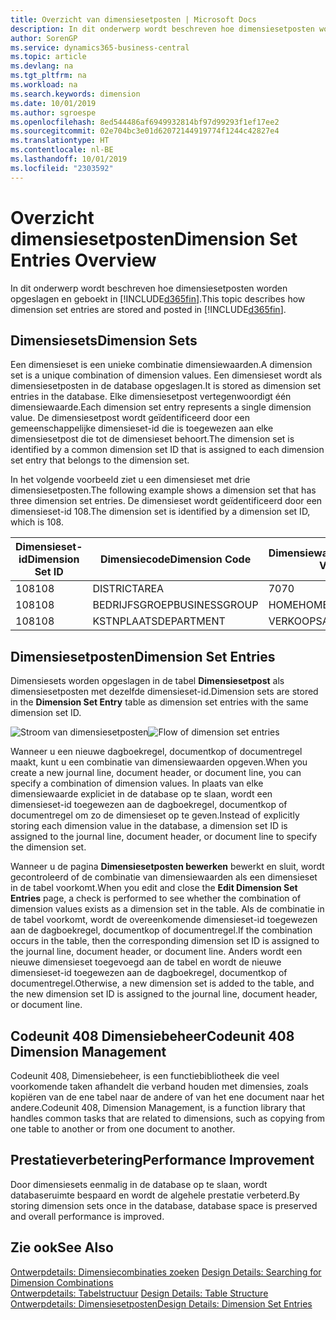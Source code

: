 ```yaml
---
title: Overzicht van dimensiesetposten | Microsoft Docs
description: In dit onderwerp wordt beschreven hoe dimensiesetposten worden opgeslagen en geboekt in Dynamics 365.
author: SorenGP
ms.service: dynamics365-business-central
ms.topic: article
ms.devlang: na
ms.tgt_pltfrm: na
ms.workload: na
ms.search.keywords: dimension
ms.date: 10/01/2019
ms.author: sgroespe
ms.openlocfilehash: 8ed544486af6949932814bf97d99293f1ef17ee2
ms.sourcegitcommit: 02e704bc3e01d62072144919774f1244c42827e4
ms.translationtype: HT
ms.contentlocale: nl-BE
ms.lasthandoff: 10/01/2019
ms.locfileid: "2303592"
---
```

# <a name="dimension-set-entries-overview"></a><span data-ttu-id="6972a-103">Overzicht dimensiesetposten</span><span class="sxs-lookup"><span data-stu-id="6972a-103">Dimension Set Entries Overview</span></span>
<span data-ttu-id="6972a-104">In dit onderwerp wordt beschreven hoe dimensiesetposten worden opgeslagen en geboekt in [!INCLUDE[d365fin](includes/d365fin_md.md)].</span><span class="sxs-lookup"><span data-stu-id="6972a-104">This topic describes how dimension set entries are stored and posted in [!INCLUDE[d365fin](includes/d365fin_md.md)].</span></span>  

## <a name="dimension-sets"></a><span data-ttu-id="6972a-105">Dimensiesets</span><span class="sxs-lookup"><span data-stu-id="6972a-105">Dimension Sets</span></span>  
<span data-ttu-id="6972a-106">Een dimensieset is een unieke combinatie dimensiewaarden.</span><span class="sxs-lookup"><span data-stu-id="6972a-106">A dimension set is a unique combination of dimension values.</span></span> <span data-ttu-id="6972a-107">Een dimensieset wordt als dimensiesetposten in de database opgeslagen.</span><span class="sxs-lookup"><span data-stu-id="6972a-107">It is stored as dimension set entries in the database.</span></span> <span data-ttu-id="6972a-108">Elke dimensiesetpost vertegenwoordigt één dimensiewaarde.</span><span class="sxs-lookup"><span data-stu-id="6972a-108">Each dimension set entry represents a single dimension value.</span></span> <span data-ttu-id="6972a-109">De dimensiesetpost wordt geïdentificeerd door een gemeenschappelijke dimensieset-id die is toegewezen aan elke dimensiesetpost die tot de dimensieset behoort.</span><span class="sxs-lookup"><span data-stu-id="6972a-109">The dimension set is identified by a common dimension set ID that is assigned to each dimension set entry that belongs to the dimension set.</span></span>  

<span data-ttu-id="6972a-110">In het volgende voorbeeld ziet u een dimensieset met drie dimensiesetposten.</span><span class="sxs-lookup"><span data-stu-id="6972a-110">The following example shows a dimension set that has three dimension set entries.</span></span> <span data-ttu-id="6972a-111">De dimensieset wordt geïdentificeerd door een dimensieset-id 108.</span><span class="sxs-lookup"><span data-stu-id="6972a-111">The dimension set is identified by a dimension set ID, which is 108.</span></span>  

|<span data-ttu-id="6972a-112">Dimensieset-id</span><span class="sxs-lookup"><span data-stu-id="6972a-112">Dimension Set ID</span></span>|<span data-ttu-id="6972a-113">Dimensiecode</span><span class="sxs-lookup"><span data-stu-id="6972a-113">Dimension Code</span></span>|<span data-ttu-id="6972a-114">Dimensiewaardecode</span><span class="sxs-lookup"><span data-stu-id="6972a-114">Dimension Value Code</span></span>|<span data-ttu-id="6972a-115">Dimensiewaardenaam</span><span class="sxs-lookup"><span data-stu-id="6972a-115">Dimension Value Name</span></span>|  
|----------------------|--------------------|--------------------------|--------------------------|  
|<span data-ttu-id="6972a-116">108</span><span class="sxs-lookup"><span data-stu-id="6972a-116">108</span></span>|<span data-ttu-id="6972a-117">DISTRICT</span><span class="sxs-lookup"><span data-stu-id="6972a-117">AREA</span></span>|<span data-ttu-id="6972a-118">70</span><span class="sxs-lookup"><span data-stu-id="6972a-118">70</span></span>|<span data-ttu-id="6972a-119">Noord-Amerika</span><span class="sxs-lookup"><span data-stu-id="6972a-119">America North</span></span>|  
|<span data-ttu-id="6972a-120">108</span><span class="sxs-lookup"><span data-stu-id="6972a-120">108</span></span>|<span data-ttu-id="6972a-121">BEDRIJFSGROEP</span><span class="sxs-lookup"><span data-stu-id="6972a-121">BUSINESSGROUP</span></span>|<span data-ttu-id="6972a-122">HOME</span><span class="sxs-lookup"><span data-stu-id="6972a-122">HOME</span></span>|<span data-ttu-id="6972a-123">Home</span><span class="sxs-lookup"><span data-stu-id="6972a-123">Home</span></span>|  
|<span data-ttu-id="6972a-124">108</span><span class="sxs-lookup"><span data-stu-id="6972a-124">108</span></span>|<span data-ttu-id="6972a-125">KSTNPLAATS</span><span class="sxs-lookup"><span data-stu-id="6972a-125">DEPARTMENT</span></span>|<span data-ttu-id="6972a-126">VERKOOP</span><span class="sxs-lookup"><span data-stu-id="6972a-126">SALES</span></span>|<span data-ttu-id="6972a-127">Verkoop</span><span class="sxs-lookup"><span data-stu-id="6972a-127">Sales</span></span>|  

## <a name="dimension-set-entries"></a><span data-ttu-id="6972a-128">Dimensiesetposten</span><span class="sxs-lookup"><span data-stu-id="6972a-128">Dimension Set Entries</span></span>  
<span data-ttu-id="6972a-129">Dimensiesets worden opgeslagen in de tabel **Dimensiesetpost** als dimensiesetposten met dezelfde dimensieset-id.</span><span class="sxs-lookup"><span data-stu-id="6972a-129">Dimension sets are stored in the **Dimension Set Entry** table as dimension set entries with the same dimension set ID.</span></span>  

<span data-ttu-id="6972a-130">![Stroom van dimensiesetposten](media/dimensionentrynav7.png "Stroom van dimensiesetposten")</span><span class="sxs-lookup"><span data-stu-id="6972a-130">![Flow of dimension set entries](media/dimensionentrynav7.png "Flow of dimension set entries")</span></span>  

<span data-ttu-id="6972a-131">Wanneer u een nieuwe dagboekregel, documentkop of documentregel maakt, kunt u een combinatie van dimensiewaarden opgeven.</span><span class="sxs-lookup"><span data-stu-id="6972a-131">When you create a new journal line, document header, or document line, you can specify a combination of dimension values.</span></span> <span data-ttu-id="6972a-132">In plaats van elke dimensiewaarde expliciet in de database op te slaan, wordt een dimensieset-id toegewezen aan de dagboekregel, documentkop of documentregel om zo de dimensieset op te geven.</span><span class="sxs-lookup"><span data-stu-id="6972a-132">Instead of explicitly storing each dimension value in the database, a dimension set ID is assigned to the journal line, document header, or document line to specify the dimension set.</span></span>  

<span data-ttu-id="6972a-133">Wanneer u de pagina **Dimensiesetposten bewerken** bewerkt en sluit, wordt gecontroleerd of de combinatie van dimensiewaarden als een dimensieset in de tabel voorkomt.</span><span class="sxs-lookup"><span data-stu-id="6972a-133">When you edit and close the **Edit Dimension Set Entries** page, a check is performed to see whether the combination of dimension values exists as a dimension set in the table.</span></span> <span data-ttu-id="6972a-134">Als de combinatie in de tabel voorkomt, wordt de overeenkomende dimensieset-id toegewezen aan de dagboekregel, documentkop of documentregel.</span><span class="sxs-lookup"><span data-stu-id="6972a-134">If the combination occurs in the table, then the corresponding dimension set ID is assigned to the journal line, document header, or document line.</span></span> <span data-ttu-id="6972a-135">Anders wordt een nieuwe dimensieset toegevoegd aan de tabel en wordt de nieuwe dimensieset-id toegewezen aan de dagboekregel, documentkop of documentregel.</span><span class="sxs-lookup"><span data-stu-id="6972a-135">Otherwise, a new dimension set is added to the table, and the new dimension set ID is assigned to the journal line, document header, or document line.</span></span>

## <a name="codeunit-408-dimension-management"></a><span data-ttu-id="6972a-136">Codeunit 408 Dimensiebeheer</span><span class="sxs-lookup"><span data-stu-id="6972a-136">Codeunit 408 Dimension Management</span></span>
<span data-ttu-id="6972a-137">Codeunit 408, Dimensiebeheer, is een functiebibliotheek die veel voorkomende taken afhandelt die verband houden met dimensies, zoals kopiëren van de ene tabel naar de andere of van het ene document naar het andere.</span><span class="sxs-lookup"><span data-stu-id="6972a-137">Codeunit 408, Dimension Management, is a function library that handles common tasks that are related to dimensions, such as copying from one table to another or from one document to another.</span></span>

## <a name="performance-improvement"></a><span data-ttu-id="6972a-138">Prestatieverbetering</span><span class="sxs-lookup"><span data-stu-id="6972a-138">Performance Improvement</span></span>  
<span data-ttu-id="6972a-139">Door dimensiesets eenmalig in de database op te slaan, wordt databaseruimte bespaard en wordt de algehele prestatie verbeterd.</span><span class="sxs-lookup"><span data-stu-id="6972a-139">By storing dimension sets once in the database, database space is preserved and overall performance is improved.</span></span>  

## <a name="see-also"></a><span data-ttu-id="6972a-140">Zie ook</span><span class="sxs-lookup"><span data-stu-id="6972a-140">See Also</span></span>  
<span data-ttu-id="6972a-141">[Ontwerpdetails: Dimensiecombinaties zoeken](design-details-searching-for-dimension-combinations.md) </span><span class="sxs-lookup"><span data-stu-id="6972a-141">[Design Details: Searching for Dimension Combinations](design-details-searching-for-dimension-combinations.md) </span></span>  
<span data-ttu-id="6972a-142">[Ontwerpdetails: Tabelstructuur](design-details-table-structure.md) </span><span class="sxs-lookup"><span data-stu-id="6972a-142">[Design Details: Table Structure](design-details-table-structure.md) </span></span>  
[<span data-ttu-id="6972a-143">Ontwerpdetails: Dimensiesetposten</span><span class="sxs-lookup"><span data-stu-id="6972a-143">Design Details: Dimension Set Entries</span></span>](design-details-dimension-set-entries.md)   
